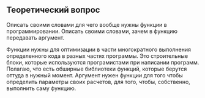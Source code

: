 ## Теоретический вопрос

Описать своими словами для чего вообще нужны функции в программировании.
Описать своими словами, зачем в функцию передавать аргумент.

Функции нужны для оптимизации в части многократного выполнения определенного кода в разных частях программы. Это строительные блоки, которые используются програмистами при написании программ. Полагаю, что есть обширные библиотеки функций, которые берутся оттуда в нужный момент.
Аргумент нужен функции для того чтобы определить параметры своих расчетов, для того, чтобы, собственно, выполнить саму функцию.
